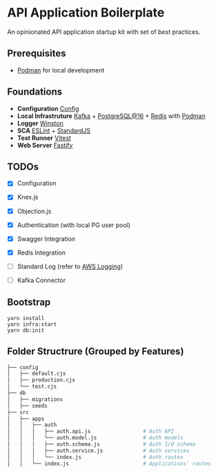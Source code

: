 # API Application Boilerplate

An opinionated API application startup kit with set of best practices.


## Prerequisites

- [Podman](https://podman.io/) for local development


## Foundations

- **Configuration** [Config](https://www.npmjs.com/package/config)
- **Local Infrastruture** [Kafka](https://kafka.apache.org/) + [PostgreSQL@16](https://www.postgresql.org/) + [Redis](https://redis.io/) with [Podman](https://podman.io/)
- **Logger** [Winston](https://github.com/winstonjs/winston)
- **SCA** [ESLint](https://eslint.org/) + [StandardJS](https://standardjs.com/)
- **Test Runner** [Vitest](https://vitest.dev)
- **Web Server** [Fastify](https://github.com/fastify/fastify)


## TODOs

- [x] Configuration
- [x] Knex.js
- [x] Objection.js
- [x] Authentication (with local PG user pool)
- [x] Swagger Integration
- [x] Redis Integration
- [ ] Standard Log (refer to [AWS Logging](https://docs.aws.amazon.com/prescriptive-guidance/latest/logging-monitoring-for-application-owners/event-attributes.html))
- [ ] Kafka Connector


## Bootstrap

```shell
yarn install
yarn infra:start
yarn db:init
```


## Folder Structrure (Grouped by Features)

```bash
├── config
│   ├── default.cjs
│   ├── production.cjs
│   └── test.cjs
├── db
│   ├── migrations
│   ├── seeds
├── src
│   ├── apps
│   │   ├── auth
│   │   │   ├── auth.api.js                 # Auth API
│   │   │   └── auth.model.js               # Auth models
│   │   │   ├── auth.schema.js              # Auth I/O schema
│   │   │   ├── auth.service.js             # Auth services
│   │   │   └── index.js                    # Auth routes
│   │   └── index.js                        # Applications' routes
```
